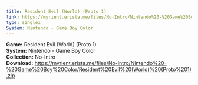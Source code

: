 ```yaml
---
title: Resident Evil (World) (Proto 1)
link: https://myrient.erista.me/files/No-Intro/Nintendo%20-%20Game%20Boy%20Color/Resident%20Evil%20(World)%20(Proto%201).zip
type: single1
System: Nintendo - Game Boy Color
---
```

<b>Game:</b> Resident Evil (World) (Proto 1)<br>
<b>System:</b> Nintendo - Game Boy Color<br>
<b>Collection:</b> No-Intro<br>
<b>Download:</b> https://myrient.erista.me/files/No-Intro/Nintendo%20-%20Game%20Boy%20Color/Resident%20Evil%20(World)%20(Proto%201).zip